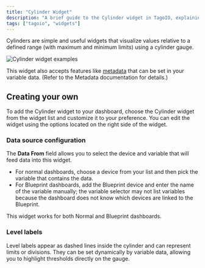```yaml
---
title: "Cylinder Widget"
description: "A brief guide to the Cylinder widget in TagoIO, explaining what it visualizes, an example image, metadata support, and how to add and customize the widget on your dashboard."
tags: ["tagoio", "widgets"]
---
```

Cylinders are simple and useful widgets that visualize values relative to a defined range (with maximum and minimum limits) using a cylinder gauge.

![Cylinder widget examples](/docs_imagem/tagoio/cylinder-widget-2.gif)

This widget also accepts features like [metadata](/docs/tagoio/devices/payload-parser/metadata.md) that can be set in your variable data. (Refer to the Metadata documentation for details.)

## Creating your own

To add the Cylinder widget to your dashboard, choose the Cylinder widget from the widget list and customize it to your preference. You can edit the widget using the options located on the right side of the widget.

### Data source configuration

The **Data From** field allows you to select the device and variable that will feed data into this widget.
* For normal dashboards, choose a device from your list and then pick the variable that contains the data.
* For Blueprint dashboards, add the Blueprint device and enter the name of the variable manually; the variable selector may not list variables because the dashboard does not know which devices are linked to the Blueprint.

This widget works for both Normal and Blueprint dashboards.

### Level labels

Level labels appear as dashed lines inside the cylinder and can represent limits or divisions. They can be set dynamically by variable data, allowing you to highlight thresholds directly on the gauge.
